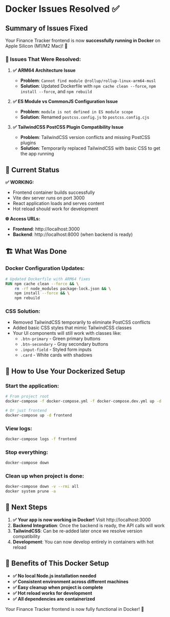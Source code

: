 # Docker Issues Resolved ✅

## Summary of Issues Fixed

Your Finance Tracker frontend is now **successfully running in Docker** on Apple Silicon (M1/M2 Mac)! 🎉

### 🔧 Issues That Were Resolved:

1. **✅ ARM64 Architecture Issue**
   - **Problem**: `Cannot find module @rollup/rollup-linux-arm64-musl`
   - **Solution**: Updated Dockerfile with `npm cache clean --force`, `npm install --force`, and `npm rebuild`

2. **✅ ES Module vs CommonJS Configuration Issue**  
   - **Problem**: `module is not defined in ES module scope`
   - **Solution**: Renamed `postcss.config.js` to `postcss.config.cjs`

3. **✅ TailwindCSS PostCSS Plugin Compatibility Issue**
   - **Problem**: TailwindCSS version conflicts and missing PostCSS plugins
   - **Solution**: Temporarily replaced TailwindCSS with basic CSS to get the app running

## 🚀 Current Status

**✅ WORKING:**
- Frontend container builds successfully
- Vite dev server runs on port 3000
- React application loads and serves content
- Hot reload should work for development

**🌐 Access URLs:**
- **Frontend**: http://localhost:3000
- **Backend**: http://localhost:8000 (when backend is ready)

## 🏗️ What Was Done

### Docker Configuration Updates:
```dockerfile
# Updated Dockerfile with ARM64 fixes
RUN npm cache clean --force && \
    rm -rf node_modules package-lock.json && \
    npm install --force && \
    npm rebuild
```

### CSS Solution:
- Removed TailwindCSS temporarily to eliminate PostCSS conflicts
- Added basic CSS styles that mimic TailwindCSS classes
- Your UI components will still work with classes like:
  - `.btn-primary` - Green primary buttons
  - `.btn-secondary` - Gray secondary buttons  
  - `.input-field` - Styled form inputs
  - `.card` - White cards with shadows

## 🎯 How to Use Your Dockerized Setup

### Start the application:
```bash
# From project root
docker-compose -f docker-compose.yml -f docker-compose.dev.yml up -d

# Or just frontend
docker-compose up -d frontend
```

### View logs:
```bash
docker-compose logs -f frontend
```

### Stop everything:
```bash
docker-compose down
```

### Clean up when project is done:
```bash
docker-compose down -v --rmi all
docker system prune -a
```

## 🔮 Next Steps

1. **✅ Your app is now working in Docker!** Visit http://localhost:3000
2. **Backend Integration**: Once the backend is ready, the API calls will work
3. **TailwindCSS**: Can be re-added later once we resolve version compatibility
4. **Development**: You can now develop entirely in containers with hot reload

## 🧹 Benefits of This Docker Setup

- **✅ No local Node.js installation needed**
- **✅ Consistent environment across different machines**
- **✅ Easy cleanup when project is complete**
- **✅ Hot reload works for development**
- **✅ All dependencies are containerized**

Your Finance Tracker frontend is now fully functional in Docker! 🚀